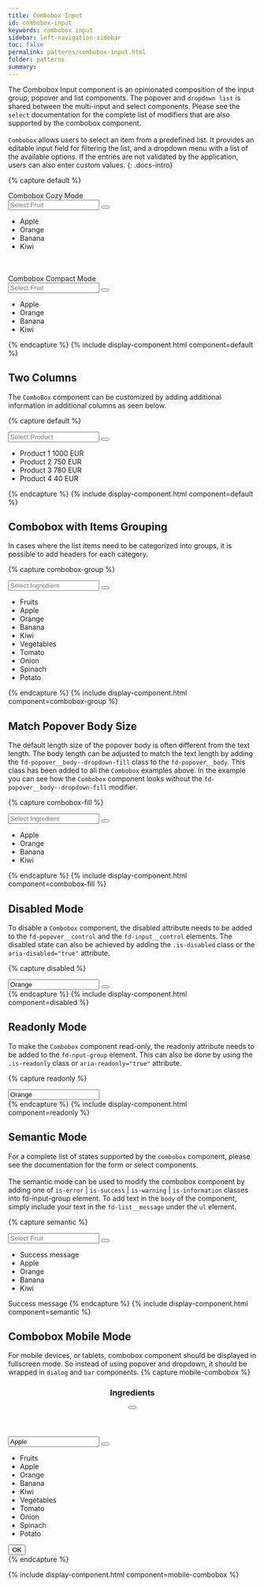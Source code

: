 ```yaml
---
title: Combobox Input
id: combobox-input
keywords: combobox input
sidebar: left-navigation-sidebar
toc: false
permalink: patterns/combobox-input.html
folder: patterns
summary:
---
```


The Combobox Input component is an opinionated composition of the input group, popover and list components. 
The popover and `dropdown list` is shared between the multi-input and select components.
Please see the `select` documentation for the complete list of modifiers that are also  supported by the combobox component.
<br/><br/>
`Combobox` allows users to select an item from a predefined list. 
It provides an editable input field for filtering the list, and a dropdown menu with a list of the available options. 
If the entries are not validated by the application, users can also enter custom values.
{: .docs-intro}

{% capture default %}

<label class="fd-form-label">
    Combobox Cozy Mode
</label>
<br/>
<div class="fd-popover">
  <div class="fd-popover__control" aria-controls="F4GcX348" aria-expanded="false" aria-haspopup="true">
      <div class="fd-input-group fd-input-group--control">
          <input type="text" class="fd-input fd-input-group__input" id="" placeholder="Select Fruit">
          <span class="fd-input-group__addon fd-input-group__addon--button">
              <button class="fd-input-group__button fd-button fd-button--transparent sap-icon--navigation-down-arrow" aria-controls="F4GcX348" aria-expanded="false" aria-haspopup="true"></button>
          </span>
      </div>
  </div>
  <div class="fd-popover__body fd-popover__body--no-arrow fd-popover__body--dropdown fd-popover__body--dropdown-fill" aria-hidden="true" id="F4GcX348">
        <ul class="fd-list fd-list--dropdown" role="listbox">
            <li role="option" tabindex="0" class="fd-list__item is-selected">
                <span class="fd-list__title">
                    <span class="fd-list__bold">App</span>le
                </span>
            </li>
            <li role="option" tabindex="0" class="fd-list__item">
                <span class="fd-list__title">Orange</span>
            </li>
            <li role="option" tabindex="0" class="fd-list__item">
                <span class="fd-list__title">Banana</span>
            </li>
            <li role="option" tabindex="0" class="fd-list__item">
                <span class="fd-list__title">Kiwi</span>
            </li>
        </ul>
  </div>
</div>

<br/>
<br>

<label class="fd-form-label">
    Combobox Compact Mode
</label>
<br>
<div class="fd-popover">
  <div class="fd-popover__control" aria-controls="F4GcX34" aria-expanded="false" aria-haspopup="true">
        <div class="fd-input-group fd-input-group--control">
            <input type="text" class="fd-input fd-input--compact fd-input-group__input" id="" placeholder="Select Fruit">
            <span class="fd-input-group__addon fd-input-group__addon--compact fd-input-group__addon--button">
                <button class="fd-input-group__button fd-button fd-button--compact fd-button--transparent sap-icon--navigation-down-arrow fd-select__button" aria-controls="F4GcX34" aria-expanded="false" aria-haspopup="true"></button>
            </span>
        </div>
    </div>
  <div class="fd-popover__body fd-popover__body--no-arrow fd-popover__body--dropdown fd-popover__body--dropdown-fill" aria-hidden="true" id="F4GcX34">
        <ul class="fd-list fd-list--dropdown fd-list--compact" role="listbox">
            <li role="option" tabindex="0" class="fd-list__item is-selected">
                <span class="fd-list__title">
                    <span class="fd-list__bold">App</span>le
                </span>
            </li>
            <li role="option" tabindex="0" class="fd-list__item">
                <span class="fd-list__title">Orange</span>
            </li>
            <li role="option" tabindex="0" class="fd-list__item">
                <span class="fd-list__title">Banana</span>
            </li>
            <li role="option" tabindex="0" class="fd-list__item">
                <span class="fd-list__title">Kiwi</span>
            </li>
        </ul>
  </div>
</div>
{% endcapture %}
{% include display-component.html component=default %}

## Two Columns
The `ComboBox` component can be customized by adding additional information in additional columns as seen below.

{% capture default %}
<div class="fd-popover">
  <div class="fd-popover__control" aria-controls="F4GRTGLK6" aria-expanded="false" aria-haspopup="true">
      <div class="fd-input-group fd-input-group--control">
          <input type="text" class="fd-input fd-input-group__input" id="" placeholder="Select Product">
          <span class="fd-input-group__addon fd-input-group__addon--button">
              <button class="fd-input-group__button fd-button fd-button--transparent sap-icon--navigation-down-arrow" aria-controls="F4GRTGLK6" aria-expanded="false" aria-haspopup="true"></button>
          </span>
      </div>
  </div>
  <div class="fd-popover__body fd-popover__body--no-arrow fd-popover__body--dropdown fd-popover__body--dropdown-fill" aria-hidden="true" id="F4GRTGLK6">
        <ul class="fd-list fd-list--dropdown" role="listbox">
           <li class="fd-list__item is-selected" role="option" tabindex="0">
               <span class="fd-list__title">Product 1</span>
               <span class="fd-list__secondary">1000 EUR</span>
            </li>
            <li class="fd-list__item" role="option" tabindex="0">
               <span class="fd-list__title">Product 2</span>
               <span class="fd-list__secondary">750 EUR</span>
           </li>
            <li class="fd-list__item" role="option" tabindex="0">
               <span class="fd-list__title">Product 3</span>
               <span class="fd-list__secondary">780 EUR</span>
            </li>
            <li class="fd-list__item" role="option" tabindex="0">
               <span class="fd-list__title">Product 4</span>
               <span class="fd-list__secondary">40 EUR</span>
            </li>
        </ul>
  </div>
</div>
{% endcapture %}
{% include display-component.html component=default %}

## Combobox with Items Grouping
In cases where the list items need to be categorized into groups, it is possible to add headers for each category.
 
{% capture combobox-group %}
<div class="fd-popover">
  <div class="fd-popover__control" aria-controls="F4GcXLK6" aria-expanded="false" aria-haspopup="true">
      <div class="fd-input-group fd-input-group--control">
          <input type="text" class="fd-input fd-input-group__input" id="" placeholder="Select Ingredient">
          <span class="fd-input-group__addon fd-input-group__addon--button">
              <button class="fd-input-group__button fd-button fd-button--transparent sap-icon--navigation-down-arrow" aria-controls="F4GcXLK6" aria-expanded="false" aria-haspopup="true"></button>
          </span>
      </div>
  </div>
  <div class="fd-popover__body fd-popover__body--no-arrow fd-popover__body--dropdown fd-popover__body--dropdown-fill" aria-hidden="true" id="F4GcXLK6">
        <ul class="fd-list fd-list--dropdown" role="listbox">
            <li class="fd-list__group-header">
                Fruits
            </li>
            <li role="option" tabindex="0" class="fd-list__item is-selected">
                <span class="fd-list__title">Apple</span>
            </li>
            <li role="option" tabindex="0" class="fd-list__item">
                <span class="fd-list__title">Orange</span>
            </li>
            <li role="option" tabindex="0" class="fd-list__item">
                <span class="fd-list__title">Banana</span>
            </li>
            <li role="option" tabindex="0" class="fd-list__item">
                <span class="fd-list__title">Kiwi</span>
            </li>
            <li class="fd-list__group-header">
                Vegetables
            </li>
            <li role="option" tabindex="0" class="fd-list__item">
                <span class="fd-list__title">Tomato</span>
            </li>
            <li role="option" tabindex="0" class="fd-list__item">
                <span class="fd-list__title">Onion</span>
            </li>
            <li role="option" tabindex="0" class="fd-list__item">
                <span class="fd-list__title">Spinach</span>
            </li>
            <li role="option" tabindex="0" class="fd-list__item">
                <span class="fd-list__title">Potato</span>
            </li>
        </ul>
  </div>
</div>
{% endcapture %}
{% include display-component.html component=combobox-group %}


## Match Popover Body Size
The default length size of the popover body is often different from the text length.
The body length can be adjusted to match the text length by adding the `fd-popover__body--dropdown-fill` 
class to the `fd-popover__body`. 
This class has been added to all the `Combobox` examples above.
In the example you can see how the `Combobox` component looks without the `fd-popover__body--dropdown-fill` modifier.

{% capture combobox-fill %}
<div class="fd-popover">
  <div class="fd-popover__control" aria-controls="F4HTFDLK6" aria-expanded="false" aria-haspopup="true">
      <div class="fd-input-group fd-input-group--control">
          <input type="text" class="fd-input fd-input-group__input" id="" placeholder="Select Ingredient">
          <span class="fd-input-group__addon fd-input-group__addon--button">
              <button class="fd-input-group__button fd-button fd-button--transparent sap-icon--navigation-down-arrow" aria-controls="F4HTFDLK6" aria-expanded="false" aria-haspopup="true"></button>
          </span>
      </div>
  </div>
  <div class="fd-popover__body fd-popover__body--no-arrow fd-popover__body--dropdown" aria-hidden="true" id="F4HTFDLK6">
        <ul class="fd-list fd-list--dropdown" role="listbox">
            <li role="option" tabindex="0" class="fd-list__item is-selected">
                <span class="fd-list__title">Apple</span>
            </li>
            <li role="option" tabindex="0" class="fd-list__item">
                <span class="fd-list__title">Orange</span>
            </li>
            <li role="option" tabindex="0" class="fd-list__item">
                <span class="fd-list__title">Banana</span>
            </li>
            <li role="option" tabindex="0" class="fd-list__item">
                <span class="fd-list__title">Kiwi</span>
            </li>
        </ul>
  </div>
</div>
{% endcapture %}
{% include display-component.html component=combobox-fill %}

## Disabled Mode
To disable a `Combobox` component, the disabled attribute needs to be added to the `fd-popover__control` and the `fd-input__control` elements.
The disabled state can also be achieved by adding the `.is-disabled` class or the `aria-disabled="true"` attribute.

{% capture disabled %}
<div class="fd-popover">
  <div class="fd-popover__control" aria-controls="F4GcX348" aria-expanded="false" aria-haspopup="true" aria-disabled="true" disabled>
      <div class="fd-input-group fd-input-group--control" aria-disabled="true" disabled>
          <input type="text" class="fd-input fd-input-group__input" id="" value="Orange" placeholder="Select Fruit">
          <span class="fd-input-group__addon fd-input-group__addon--button">
              <button class="fd-input-group__button fd-button fd-button--transparent sap-icon--navigation-down-arrow fd-select__button"></button>
          </span>
      </div>
  </div>
</div>
{% endcapture %}
{% include display-component.html component=disabled %}



## Readonly Mode
To make the `Combobox` component read-only, the readonly attribute needs to be added to the `fd-nput-group` element.
This can also be done by using the `.is-readonly` class or `aria-readonly="true"` attribute.

{% capture readonly %}
<div class="fd-popover">
  <div class="fd-popover__control" aria-controls="F4GcX348" aria-expanded="false" aria-haspopup="false" aria-readonly="true" readonly>
      <input type="text" class="fd-input fd-input-group__input" id="" value="Orange" aria-readonly="true" readonly>
  </div>
</div>
{% endcapture %}
{% include display-component.html component=readonly %}


## Semantic Mode
For a complete list of states supported by the `combobox` component, please see the documentation for the form or select components.
<br/><br/> 
The semantic mode can be used to modify the combobox component by adding one of 
`is-error` | `is-success` | `is-warning` | `is-information` classes into fd-input-group element. 
To add text in the `body` of the component, simply include your text in the `fd-list__message` under the `ul` element.


{% capture semantic %}
<div class="fd-popover">
  <div class="fd-popover__control" aria-controls="F4GcEX34" aria-expanded="false" aria-haspopup="true">
            <div class="fd-input-group fd-input-group--control is-success">
                <input type="text" class="fd-input fd-input--compact fd-input-group__input" id="" placeholder="Select Fruit">
                <span class="fd-input-group__addon fd-input-group__addon--compact fd-input-group__addon--button">
                    <button class="fd-input-group__button fd-button fd-button--compact fd-button--transparent sap-icon--navigation-down-arrow fd-select__button" 
                    aria-controls="F4GcEX34" aria-expanded="false" aria-haspopup="true"></button>
                </span>
            </div>
        </div>
  <div class="fd-popover__body fd-popover__body--no-arrow fd-popover__body--dropdown fd-popover__body--dropdown-fill" aria-hidden="true" id="F4GcEX34">
        <ul class="fd-list fd-list--has-message fd-list--dropdown fd-list--compact" role="listbox">
            <li class="fd-list__message fd-list__message--success">Success message</li>
            <li role="option" tabindex="0" class="fd-list__item is-selected">
                <span class="fd-list__title">
                    <span class="fd-list__bold">App</span>le
                </span>
            </li>
            <li role="option" tabindex="0" class="fd-list__item">
                <span class="fd-list__title">Orange</span>
            </li>
            <li role="option" tabindex="0" class="fd-list__item">
                <span class="fd-list__title">Banana</span>
            </li>
            <li role="option" tabindex="0" class="fd-list__item">
                <span class="fd-list__title">Kiwi</span>
            </li>
        </ul>
  </div>
</div>
<span class="fd-form-message fd-form-message--static fd-form-message--success">Success message</span>
{% endcapture %}
{% include display-component.html component=semantic %}

## Combobox Mobile Mode
For mobile devices, or tablets, combobox component should be displayed in fullscreen mode.
So instead of using popover and dropdown, it should be wrapped in `dialog` and `bar` components.
{% capture mobile-combobox %}
<div class="fd-dialog fd-dialog-docs-static fd-select-docs-max-height fd-dialog--active" id="select-dialog-example">
    <div class="fd-dialog__content">
        <header class="fd-dialog__header fd-bar fd-bar--header-with-subheader">
            <div class="fd-bar__left">
                <div class="fd-bar__element">
                    <h3 class="fd-dialog__title">
                        Ingredients
                    </h3>
                </div>
            </div>
            <div class="fd-bar__right">
                <div class="fd-bar__element">
                    <button class="fd-button fd-button--transparent sap-icon--decline" aria-label="close"></button>
                </div>
            </div>
        </header>
        <div class="fd-dialog__subheader fd-bar fd-bar--cosy fd-bar--subheader">
            <div class="fd-bar__middle">
                <div class="fd-input-group fd-input-group--control">
                     <input type="text" class="fd-input fd-input-group__input" value="Apple" id="" placeholder="Select Ingredient">
                     <span class="fd-input-group__addon fd-input-group__addon--button">
                         <button class="fd-input-group__button fd-button fd-button--transparent sap-icon--navigation-down-arrow"></button>
                     </span>
                 </div>
            </div>
        </div>
        <div class="fd-dialog__body fd-dialog__body--no-vertical-padding">
              <ul class="fd-list fd-list--dropdown" role="listbox">
                 <li class="fd-list__group-header">
                     Fruits
                 </li>
                 <li role="option" tabindex="0" class="fd-list__item is-selected">
                     <span class="fd-list__title">Apple</span>
                 </li>
                 <li role="option" tabindex="0" class="fd-list__item">
                     <span class="fd-list__title">Orange</span>
                 </li>
                 <li role="option" tabindex="0" class="fd-list__item">
                     <span class="fd-list__title">Banana</span>
                 </li>
                 <li role="option" tabindex="0" class="fd-list__item">
                     <span class="fd-list__title">Kiwi</span>
                 </li>
                 <li class="fd-list__group-header">
                     Vegetables
                 </li>
                 <li role="option" tabindex="0" class="fd-list__item">
                     <span class="fd-list__title">Tomato</span>
                 </li>
                 <li role="option" tabindex="0" class="fd-list__item">
                     <span class="fd-list__title">Onion</span>
                 </li>
                 <li role="option" tabindex="0" class="fd-list__item">
                     <span class="fd-list__title">Spinach</span>
                 </li>
                 <li role="option" tabindex="0" class="fd-list__item">
                     <span class="fd-list__title">Potato</span>
                 </li>
             </ul>
        </div>
       <footer class="fd-dialog__footer fd-bar fd-bar--cosy fd-bar--footer">
            <div class="fd-bar__right">
                <div class="fd-bar__element">
                    <button class="fd-button fd-button--emphasized fd-dialog__decisive-button">OK</button>
                </div>
            </div>
        </footer>
    </div>
</div>
{% endcapture %}

{% include display-component.html component=mobile-combobox %}

